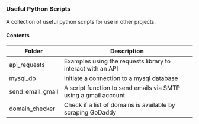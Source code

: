 ### Useful Python Scripts

A collection of useful python scripts for use in other projects.

#### Contents

| Folder | Description |
| --- | --- |
| api_requests | Examples using the requests library to interact with an API |
| mysql_db | Initiate a connection to a mysql database |
| send_email_gmail | A script function to send emails via SMTP using a gmail account |
| domain_checker | Check if a list of domains is available by scraping GoDaddy |